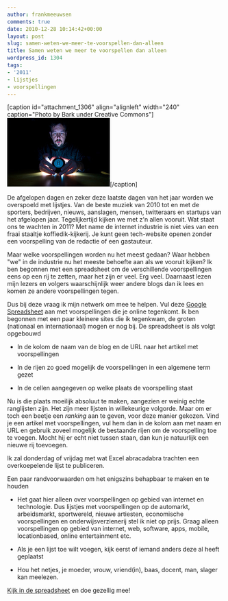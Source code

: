 ```yaml
---
author: frankmeeuwsen
comments: true
date: 2010-12-28 10:14:42+00:00
layout: post
slug: samen-weten-we-meer-te-voorspellen-dan-alleen
title: Samen weten we meer te voorspellen dan alleen
wordpress_id: 1304
tags:
- '2011'
- lijstjes
- voorspellingen
---
```


[caption id="attachment_1306" align="alignleft" width="240" caption="Photo by Bark under Creative Commons"][![](../images/uploadimages/magic8ball.jpg)](http://www.flickr.com/photos/barkbud/4165385634/in/photostream/)[/caption]

De afgelopen dagen en zeker deze laatste dagen van het jaar worden we overspoeld met lijstjes. Van de beste muziek van 2010 tot en met de sporters, bedrijven, nieuws, aanslagen, mensen, twitteraars en startups van het afgelopen jaar. Tegelijkertijd kijken we met z'n allen vooruit. Wat staat ons te wachten in 2011? Met name de internet industrie is niet vies van een fraai staaltje koffiedik-kijkerij. Je kunt geen tech-website openen zonder een voorspelling van de redactie of een gastauteur.

Maar welke voorspellingen worden nu het meest gedaan? Waar hebben "we" in de industrie nu het meeste behoefte aan als we vooruit kijken? Ik ben begonnen met een spreadsheet om de verschillende voorspellingen eens op een rij te zetten, maar het zijn er veel. Erg veel. Daarnaast lezen mijn lezers en volgers waarschijnlijk weer andere blogs dan ik lees en komen ze andere voorspellingen tegen.

Dus bij deze vraag ik mijn netwerk om mee te helpen. Vul deze [Google Spreadsheet](https://spreadsheets.google.com/ccc?key=0AqeH7_RscP84dFdTRWdLZUZpVkpUWFFOSDBodUk2Nnc&hl=en&authkey=CO3RnbEC) aan met voorspellingen die je online tegenkomt. Ik ben begonnen met een paar kleinere sites die ik tegenkwam, de groten (nationaal en internationaal) mogen er nog bij. De spreadsheet is als volgt opgebouwd



	
  * In de kolom de naam van de blog en de URL naar het artikel met voorspellingen

	
  * In de rijen zo goed mogelijk de voorspellingen in een algemene term gezet

	
  * In de cellen aangegeven op welke plaats de voorspelling staat


Nu is die plaats moeilijk absoluut te maken, aangezien er weinig echte ranglijsten zijn. Het zijn meer lijsten in willekeurige volgorde. Maar om er toch een beetje een _ranking_ aan te geven, voor deze manier gekozen. Vind je een artikel met voorspellingen, vul hem dan in de kolom aan met naam en URL en gebruik zoveel mogelijk de bestaande rijen om de voorspelling toe te voegen. Mocht hij er echt niet tussen staan, dan kun je natuurlijk een nieuwe rij toevoegen.

Ik zal donderdag of vrijdag met wat Excel abracadabra trachten een overkoepelende lijst te publiceren.

Een paar randvoorwaarden om het enigszins behapbaar te maken en te houden



	
  * Het gaat hier alleen over voorspellingen op gebied van internet en technologie. Dus lijstjes met voorspellingen op de automarkt, arbeidsmarkt, sportwereld, nieuwe artiesten, economische voorspellingen en onderwijsverzienerij stel ik niet op prijs. Graag alleen voorspellingen op gebied van internet, web, software, apps, mobile, locationbased, online entertainment etc.

	
  * Als je een lijst toe wilt voegen, kijk eerst of iemand anders deze al heeft geplaatst

	
  * Hou het netjes, je moeder, vrouw, vriend(in), baas, docent, man, slager kan meelezen.


[Kijk in de spreadsheet](https://spreadsheets.google.com/ccc?key=0AqeH7_RscP84dFdTRWdLZUZpVkpUWFFOSDBodUk2Nnc&hl=en&authkey=CO3RnbEC) en doe gezellig mee!
